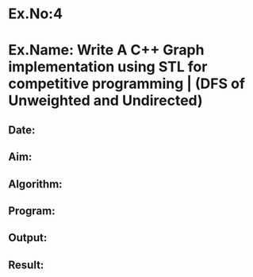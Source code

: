 # Ex.No:4

# Ex.Name: Write A C++ Graph implementation using STL for competitive programming | (DFS of Unweighted and Undirected)


## Date:

## Aim:


## Algorithm:





## Program:



## Output:



 ## Result:


